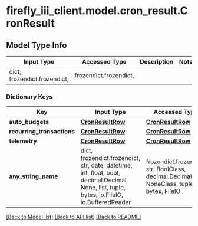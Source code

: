 # firefly_iii_client.model.cron_result.CronResult

## Model Type Info
Input Type | Accessed Type | Description | Notes
------------ | ------------- | ------------- | -------------
dict, frozendict.frozendict,  | frozendict.frozendict,  |  | 

### Dictionary Keys
Key | Input Type | Accessed Type | Description | Notes
------------ | ------------- | ------------- | ------------- | -------------
**auto_budgets** | [**CronResultRow**](CronResultRow.md) | [**CronResultRow**](CronResultRow.md) |  | [optional] 
**recurring_transactions** | [**CronResultRow**](CronResultRow.md) | [**CronResultRow**](CronResultRow.md) |  | [optional] 
**telemetry** | [**CronResultRow**](CronResultRow.md) | [**CronResultRow**](CronResultRow.md) |  | [optional] 
**any_string_name** | dict, frozendict.frozendict, str, date, datetime, int, float, bool, decimal.Decimal, None, list, tuple, bytes, io.FileIO, io.BufferedReader | frozendict.frozendict, str, BoolClass, decimal.Decimal, NoneClass, tuple, bytes, FileIO | any string name can be used but the value must be the correct type | [optional]

[[Back to Model list]](../../README.md#documentation-for-models) [[Back to API list]](../../README.md#documentation-for-api-endpoints) [[Back to README]](../../README.md)

